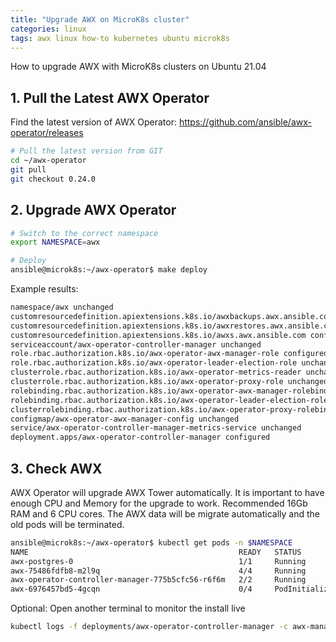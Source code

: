 ```yaml
---
title: "Upgrade AWX on MicroK8s cluster"
categories: linux
tags: awx linux how-to kubernetes ubuntu microk8s
---
```


How to upgrade AWX with MicroK8s clusters on Ubuntu 21.04

## 1. Pull the Latest AWX Operator

Find the latest version of AWX Operator: https://github.com/ansible/awx-operator/releases 

```bash
# Pull the latest version from GIT
cd ~/awx-operator
git pull
git checkout 0.24.0
```

## 2. Upgrade AWX Operator

```bash
# Switch to the correct namespace
export NAMESPACE=awx

# Deploy
ansible@microk8s:~/awx-operator$ make deploy
```

Example results:
```bash
namespace/awx unchanged
customresourcedefinition.apiextensions.k8s.io/awxbackups.awx.ansible.com unchanged
customresourcedefinition.apiextensions.k8s.io/awxrestores.awx.ansible.com unchanged
customresourcedefinition.apiextensions.k8s.io/awxs.awx.ansible.com configured
serviceaccount/awx-operator-controller-manager unchanged
role.rbac.authorization.k8s.io/awx-operator-awx-manager-role configured
role.rbac.authorization.k8s.io/awx-operator-leader-election-role unchanged
clusterrole.rbac.authorization.k8s.io/awx-operator-metrics-reader unchanged
clusterrole.rbac.authorization.k8s.io/awx-operator-proxy-role unchanged
rolebinding.rbac.authorization.k8s.io/awx-operator-awx-manager-rolebinding unchanged
rolebinding.rbac.authorization.k8s.io/awx-operator-leader-election-rolebinding unchanged
clusterrolebinding.rbac.authorization.k8s.io/awx-operator-proxy-rolebinding unchanged
configmap/awx-operator-awx-manager-config unchanged
service/awx-operator-controller-manager-metrics-service unchanged
deployment.apps/awx-operator-controller-manager configured
```

## 3. Check AWX

AWX Operator will upgrade AWX Tower automatically. It is important to have enough CPU and Memory for the upgrade to work. Recommended 16Gb RAM and 6 CPU cores. The AWX data will be migrate automatically and the old pods will be terminated.

```bash
ansible@microk8s:~/awx-operator$ kubectl get pods -n $NAMESPACE
NAME                                               READY   STATUS            RESTARTS       AGE
awx-postgres-0                                     1/1     Running           20 (15d ago)   63d
awx-75486fdfb8-m2l9q                               4/4     Running           20 (15d ago)   23d
awx-operator-controller-manager-775b5cfc56-r6f6m   2/2     Running           0              75s
awx-6976457bd5-4gcqn                               0/4     PodInitializing   0              25s
```

Optional: Open another terminal to monitor the install live

```bash
kubectl logs -f deployments/awx-operator-controller-manager -c awx-manager
```
